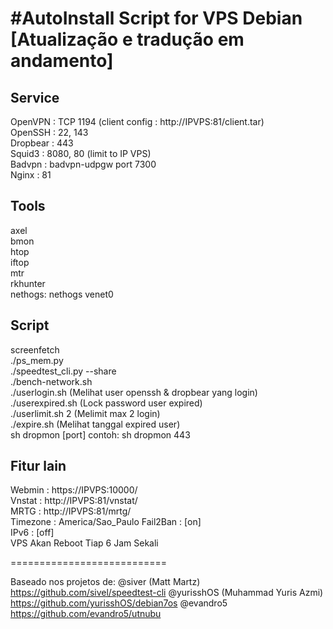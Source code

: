 #AutoInstall Script for VPS Debian
[Atualização e tradução em andamento]
===========================
Service  
-------  
OpenVPN  : TCP 1194 (client config : http://IPVPS:81/client.tar)  
OpenSSH : 22, 143  
Dropbear : 443  
Squid3 : 8080, 80 (limit to IP VPS)  
Badvpn : badvpn-udpgw port 7300  
Nginx : 81  
  
Tools  
-----  
axel  
bmon  
htop  
iftop  
mtr  
rkhunter  
nethogs: nethogs venet0  
  
Script  
------  
screenfetch  
./ps_mem.py  
./speedtest_cli.py --share  
./bench-network.sh  
./userlogin.sh (Melihat user openssh & dropbear yang login)  
./userexpired.sh (Lock password user expired)  
./userlimit.sh 2 (Melimit max 2 login)  
./expire.sh (Melihat tanggal expired user)  
sh dropmon [port] contoh: sh dropmon 443  

Fitur lain  
----------  
Webmin   : https://IPVPS:10000/  
Vnstat   : http://IPVPS:81/vnstat/  
MRTG     : http://IPVPS:81/mrtg/  
Timezone : America/Sao_Paulo
Fail2Ban : [on]  
IPv6     : [off]  
VPS Akan Reboot Tiap 6 Jam Sekali  

===========================

Baseado nos projetos de:
@siver      (Matt Martz)          https://github.com/sivel/speedtest-cli
@yurisshOS  (Muhammad Yuris Azmi) https://github.com/yurisshOS/debian7os
@evandro5                         https://github.com/evandro5/utnubu
